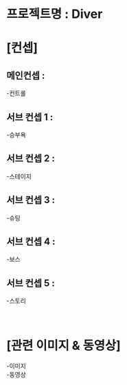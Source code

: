 프로젝트명 : Diver
==================
# [컨셉]

## 메인컨셉 :  
-컨트롤  
## 서브 컨셉 1 :  
-승부욕
## 서브 컨셉 2 :  
-스테이지
## 서브 컨셉 3 :  
-슈팅
## 서브 컨셉 4 :  
-보스
## 서브 컨셉 5 :  
-스토리  
<br><br>
# [관련 이미지 & 동영상]  
-이미지  
-동영상
